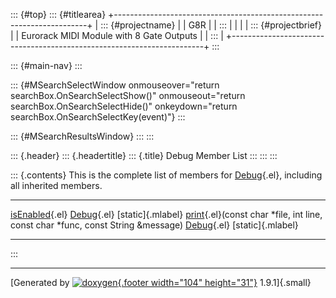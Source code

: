 ::: {#top}
::: {#titlearea}
+-----------------------------------------------------------------------+
| ::: {#projectname}                                                    |
| G8R                                                                   |
| :::                                                                   |
|                                                                       |
| ::: {#projectbrief}                                                   |
| Eurorack MIDI Module with 8 Gate Outputs                              |
| :::                                                                   |
+-----------------------------------------------------------------------+
:::

::: {#main-nav}
:::

::: {#MSearchSelectWindow onmouseover="return searchBox.OnSearchSelectShow()" onmouseout="return searchBox.OnSearchSelectHide()" onkeydown="return searchBox.OnSearchSelectKey(event)"}
:::

::: {#MSearchResultsWindow}
:::
:::

::: {.header}
::: {.headertitle}
::: {.title}
Debug Member List
:::
:::
:::

::: {.contents}
This is the complete list of members for [Debug](classDebug.html){.el},
including all inherited members.

  ---------------------------------------------------------------------------------------------------------------------------------------- ------------------------------- -------------------
  [isEnabled](classDebug.html#ab28cb9370dfa995d86f17034a9f184d6){.el}                                                                      [Debug](classDebug.html){.el}   [static]{.mlabel}
  [print](classDebug.html#aec89c31d051cd6de448ccf9a8f29a83d){.el}(const char \*file, int line, const char \*func, const String &message)   [Debug](classDebug.html){.el}   [static]{.mlabel}
  ---------------------------------------------------------------------------------------------------------------------------------------- ------------------------------- -------------------
:::

------------------------------------------------------------------------

[Generated by [![doxygen](doxygen.svg){.footer width="104"
height="31"}](https://www.doxygen.org/index.html) 1.9.1]{.small}
